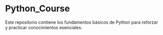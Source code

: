 # Python_Course

Este repositorio contiene los fundamentos básicos de Python para reforzar y practicar conocimientos esenciales.
